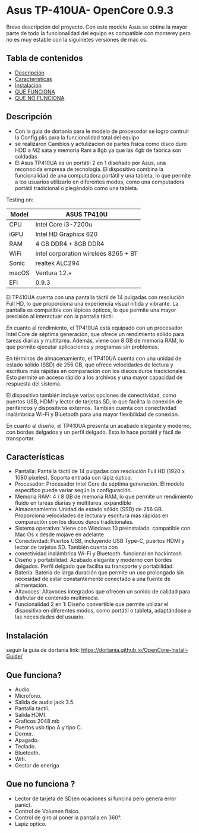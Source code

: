 # Asus TP-410UA- OpenCore 0.9.3  

 Breve descripción del proyecto. Con este modelo Asus se obtine la mayor parte de todo la funcionalidad del equipo es compatible con monterey
 pero no es muy estable con la siguinetes versiones de mac os. 

## Tabla de contenidos

- [Descripción](#descripción)
- [Características](#características)
- [Instalación](#instalación)
- [QUE FUNCIONA](#Quefunciona)
- [QUE NO FUNCIONA](#Quenofunciona)

## Descripción
-   Con la guia de dortania para le modelo de procesodor se logro contruir la Config.plis para la funcionalidad total del equipo
-   se realizaron Cambios y actulizacion de partes fisica como disco duro HDD a M2 sata y memoria Ram a 8gb ya que las 4gb de fabrica son soldadas
-   El Asus TP410UA es un portátil 2 en 1 diseñado por Asus, una reconocida empresa de tecnología. El dispositivo combina la funcionalidad de una computadora portátil y una tableta, lo que permite a los usuarios utilizarlo en diferentes modos, como una computadora portátil tradicional o plegándolo como una tableta.

Testing on:

Model | ASUS TP410U
------------- | ---------------
CPU | Intel Core i3-7200u
iGPU | Intel HD Graphics 620
RAM | 4 GB DDR4 + 8GB DDR4 
WiFi |intel corporation wirelees 8265 + BT 
Sonic | realtek ALC294
macOS | Ventura 12.+
EFI | 0.9.3 


El TP410UA cuenta con una pantalla táctil de 14 pulgadas con resolución Full HD, lo que proporciona una experiencia visual nítida y vibrante. La pantalla es compatible con lápices ópticos, lo que permite una mayor precisión al interactuar con la pantalla táctil.

En cuanto al rendimiento, el TP410UA está equipado con un procesador Intel Core de séptima generación, que ofrece un rendimiento sólido para tareas diarias y multitarea. Además, viene con 8 GB de memoria RAM, lo que permite ejecutar aplicaciones y programas sin problemas.

En términos de almacenamiento, el TP410UA cuenta con una unidad de estado sólido (SSD) de 256 GB, que ofrece velocidades de lectura y escritura más rápidas en comparación con los discos duros tradicionales. Esto permite un acceso rápido a los archivos y una mayor capacidad de respuesta del sistema.

El dispositivo también incluye varias opciones de conectividad, como puertos USB, HDMI y lector de tarjetas SD, lo que facilita la conexión de periféricos y dispositivos externos. También cuenta con conectividad inalámbrica Wi-Fi y Bluetooth para una mayor flexibilidad de conexión.

En cuanto al diseño, el TP410UA presenta un acabado elegante y moderno, con bordes delgados y un perfil delgado. Esto lo hace portátil y fácil de transportar.  

## Características

- Pantalla: Pantalla táctil de 14 pulgadas con resolución Full HD (1920 x 1080 píxeles). Soporta entrada con lápiz óptico.
-  Procesador: Procesador Intel Core de séptima generación. El modelo específico puede variar según la configuración.
-  Memoria RAM: 4 / 8 GB de memoria RAM, lo que permite un rendimiento fluido en tareas diarias y multitarea. expandible
-  Almacenamiento: Unidad de estado sólido (SSD) de 256 GB. Proporciona velocidades de lectura y escritura más rápidas en comparación con los discos duros tradicionales.
-  Sistema operativo: Viene con Windows 10 preinstalado. compatible con Mac Os x desde mojave en adelante
-  Conectividad: Puertos USB, incluyendo USB Type-C, puertos HDMI y lector de tarjetas SD. También cuenta con
-  conectividad inalámbrica Wi-Fi y Bluetooth. funcional en hackintosh
-  Diseño y portabilidad: Acabado elegante y moderno con bordes delgados. Perfil delgado que facilita su transporte y portabilidad.
-  Batería: Batería de larga duración que permite un uso prolongado sin necesidad de estar constantemente conectado a una fuente de alimentación.
-  Altavoces: Altavoces integrados que ofrecen un sonido de calidad para disfrutar de contenido multimedia.
-  Funcionalidad 2 en 1: Diseño convertible que permite utilizar el dispositivo en diferentes modos, como portátil o tableta, adaptándose a las necesidades del usuario.

## Instalación

seguir la guia de dortania link: https://dortania.github.io/OpenCore-Install-Guide/

## Que funciona?
-  Audio.
-  Microfono.
-  Salida de audio jack 3.5.
-  Pantalla tactil.
-  Salida HDMI.
-  Graficos 2048 mb 
-  Puertos usb tipo A y tipo C.
-  Dormir.
-  Apagado.
-  Teclado.
-  Bluetooth.
-  Wifi.
-  Gestor de eneriga

  ## Que no funciona ?  
  - Lector de tarjeta de SD(en ocaciones si funcina pero genera error panic).
  - Control de Volumen fisico.
  - Control de giro al poner la pantalla en 360°.
  - Lapiz optico.

